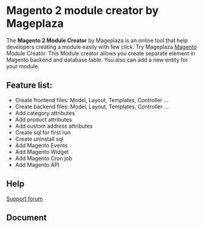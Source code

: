 # Magento 2 module creator by Mageplaza
The **Magento 2 Module Creator** by Mageplaza is an online tool that help developers creating a module easily with few click. Try Mageplaza [Magento](https://magento.com/)  Module Creator. This Module creator allows you create separate element in Magento backend and database table. You also can add a new entity for your module.

## Feature list:

* Create frontend files: Model, Layout, Templates, Controller ...
* Create backend files: Model, Layout, Templates, Controller ...
* Add category attributes
* Add product attributes
* Add custom address attributes
* Create sql for first run
* Create uninstall sql 
* Add Magento Events
* Add Magento Widget
* Add Magento Cron job
* Add Magento API


## Help

[Support forum](https://mageplaza.freshdesk.com)

## Document
